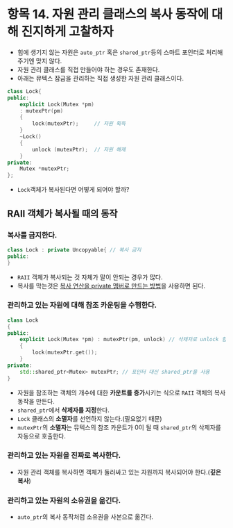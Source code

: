 # 항목 14. 자원 관리 클래스의 복사 동작에 대해 진지하게 고찰하자
- 힙에 생기지 않는 자원은 `auto_ptr` 혹은 `shared_ptr`등의 스마트 포인터로 처리해 주기엔 맞지 않다.
- 자원 관리 클래스를 직접 만들어야 하는 경우도 존재한다.
- 아래는 뮤텍스 잠금을 관리하는 직접 생성한 자원 관리 클래스이다.
```cpp
class Lock{
public:
    explicit Lock(Mutex *pm)
    : mutexPtr(pm)
    {
        lock(mutexPtr);     // 자원 획득
    }
    ~Lock()
    {
        unlock (mutexPtr);  // 자원 해제
    }
private:
    Mutex *mutexPtr;
};
```
- `Lock`객체가 복사된다면 어떻게 되어야 할까?

## RAII 객체가 복사될 때의 동작
### 복사를 금지한다.
```cpp
class Lock : private Uncopyable{ // 복사 금지
public:
}
```
- `RAII` 객체가 복사되는 것 자체가 말이 안되는 경우가 많다.
- 복사를 막는것은 [복사 연산을 private 멤버로 만드는 방법](/Chapter2/Item6.md)을 사용하면 된다.

### 관리하고 있는 자원에 대해 참조 카운팅을 수행한다.
```cpp
class Lock
{
public:
    explicit Lock(Mutex *pm) : mutexPtr(pm, unlock) // 삭제자로 unlock 함수 사용
    {
        lock(mutexPtr.get());
    }
private:
    std::shared_ptr<Mutex> mutexPtr; // 포인터 대신 shared_ptr을 사용
}
```
- 자원을 참조하는 객체의 개수에 대한 **카운트를 증가**시키는 식으로 `RAII` 객체의 복사 동작을 만든다.
- `shared_ptr`에서 **삭제자를 지정**한다.
- `Lock` 클래스의 **소멸자**를 선언하지 않는다.(필요없기 때문)
- `mutexPtr`의 **소멸자**는 뮤텍스의 참조 카운트가 0이 될 때 `shared_ptr`의 삭제자를 자동으로 호출한다.

### 관리하고 있는 자원을 진짜로 복사한다.
- 자원 관리 객체를 복사하면 객체가 둘러싸고 있는 자원까지 복사되어야 한다.(**깊은 복사**)

### 관리하고 있는 자원의 소유권을 옮긴다.
- `auto_ptr`의 복사 동작처럼 소유권을 사본으로 옮긴다.
